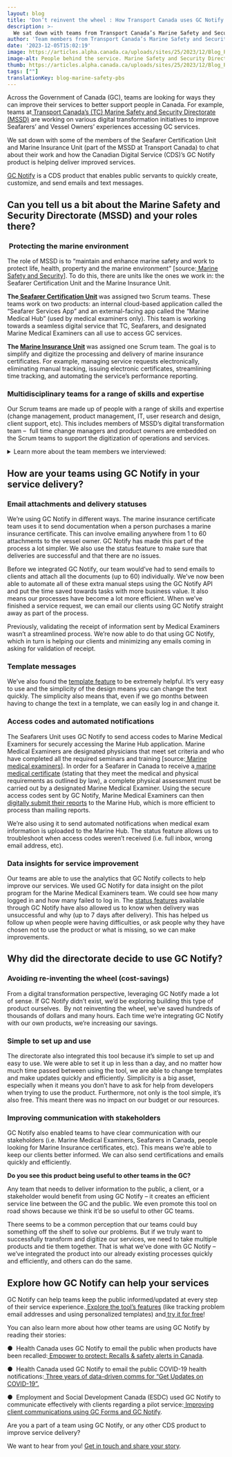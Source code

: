 ```yaml
---
layout: blog
title: 'Don’t reinvent the wheel : How Transport Canada uses GC Notify'
description: >-
  We sat down with teams from Transport Canada’s Marine Safety and Security Directorate (MSSD) to discuss how they’re using GC Notify to improve services for Seafarers and Vessel Owners.
author: 'Team members from Transport Canada’s Marine Safety and Security Directorate (MSSD)'
date: '2023-12-05T15:02:19'
image: https://articles.alpha.canada.ca/uploads/sites/25/2023/12/Blog_PBS_MarineSafetySecurityTransportCanada_EN.jpg
image-alt: People behind the service. Marine Safety and Security Directorate (MSSD) Seafarer Certification Unit and Marine Insurance Unit on a blue water background with a black and white lifesaver.
thumb: https://articles.alpha.canada.ca/uploads/sites/25/2023/12/Blog_PBS_MarineSafetySecurityTransportCanada_EN.jpg
tags: [""]
translationKey: blog-marine-safety-pbs
---
```


<p>Across the Government of Canada (GC), teams are looking for ways they can improve their services to better support people in Canada. For example, teams at<a href="https://tc.canada.ca/en/marine-transportation/marine-safety/marine-safety-security" target="_blank" rel="noreferrer noopener"> Transport Canada&#8217;s (TC) Marine Safety and Security Directorate (MSSD)</a> are working on various digital transformation initiatives to improve Seafarers&#8217; and Vessel Owners’ experiences accessing GC services.</p>



<p>We sat down with some of the members of the Seafarer Certification Unit and Marine Insurance Unit (part of the MSSD at Transport Canada) to chat about their work and how the Canadian Digital Service (CDS)’s GC Notify product is helping deliver improved services.</p>



<p><a href="https://notification.canada.ca/features?utm_source=Blog&amp;utm_medium=Mailchimp&amp;utm_campaign=MSSD&amp;utm_id=MSSD+blog&amp;utm_content=EN" target="_blank" rel="noreferrer noopener">GC Notify</a> is a CDS product that enables public servants to quickly create, customize, and send emails and text messages.</p>



<h2 class="wp-block-heading" id="h-can-you-tell-us-a-bit-about-the-marine-safety-and-security-directorate-mssd-and-your-roles-there"><strong>Can you tell us a bit about the Marine Safety and Security Directorate (MSSD) and your roles there?</strong></h2>



<h3 class="wp-block-heading" id="h-nbsp-protecting-the-marine-environment"><strong>&nbsp;Protecting the marine environment</strong></h3>



<p>The role of MSSD is to “maintain and enhance marine safety and work to protect life, health, property and the marine environment” [source:<a href="https://tc.canada.ca/en/marine-transportation/marine-safety/marine-safety-security" target="_blank" rel="noreferrer noopener"> Marine Safety and Security</a>]. To do this, there are units like the ones we work in: the Seafarer Certification Unit and the Marine Insurance Unit.</p>



<p><strong>The</strong><a href="https://tc.canada.ca/en/marine-transportation/seafarer-certification" target="_blank" rel="noreferrer noopener"><strong> Seafarer Certification Unit</strong></a><strong> </strong>was assigned two Scrum teams. These teams work on two products: an internal cloud-based application called the “Seafarer Services App” and an external-facing app called the “Marine Medical Hub” (used by medical examiners only). This team is working towards a seamless digital service that TC, Seafarers, and designated Marine Medical Examiners can all use to access GC services.</p>



<p><strong>The </strong><a href="https://tc.canada.ca/en/marine-transportation/marine-pollution-environmental-response/marine-insurance-certificate" target="_blank" rel="noreferrer noopener"><strong>Marine Insurance Unit</strong></a><strong> </strong>was assigned one Scrum team. The goal is to simplify and digitize the processing and delivery of marine insurance certificates. For example, managing service requests electronically, eliminating manual tracking, issuing electronic certificates, streamlining time tracking, and automating the service’s performance reporting.</p>



<h3 class="wp-block-heading"><strong>Multidisciplinary teams for a range of skills and expertise</strong></h3>



<p>Our Scrum teams are made up of people with a range of skills and expertise (change management, product management, IT, user research and design, client support, etc). This includes members of MSSD’s digital transformation team –&nbsp; full time change managers and product owners are embedded on the Scrum teams to support the digitization of operations and services.</p>



<details class="wp-block-cds-snc-accordion"><summary> Learn more about the team members we interviewed:</summary>
<p><strong>Hugo Pellerin (Change Manager and Digital Transformation Advisor)</strong> is part of MSSD’s transformation team and has extensive experience working on various transformation initiatives. Hugo acts as senior advisor for the implementation of MSSD’s digital strategy. He is trained and certified in change management, and he also supports the Seafarer Certification Unit in the adoption of their new and improved business processes and IT solutions.</p>



<p><strong>Shailen Parbhoo (Product Strategist </strong>– <strong>Seafarer Services)</strong> is a consultant with years of experience working on digital transformation initiatives in the private and public sector. Shailen also has experience in leading multiple product owners through building strategies and roadmaps to focus on delivering value and is agile certified in product management principles.</p>



<p><strong>Louis Fahrendorff (Product Owner – Seafarer Services)</strong> is part of MSSD’s transformation team and has experience working with development teams and UX designers in the private and public sectors. Louis has also developed and implemented product visions for various types of services and programs, including products and services to support the directorate, businesses, and citizens.</p>



<p><strong>Michael Peter Barker (Product Owner &#8211; Seafarer Services)</strong> is part of the Seafarer Certification Unit and acts as a subject matter expert to guide the team in developing products. Michael takes his experience as an engineer at sea and mariner to help the unit chart a new course of change at TC.</p>



<p><strong>Katsiaryna Haisionak (UX Researcher – Seafarer Services)</strong> is a consultant who uncovers user behaviours, needs, and motivations to make products more intuitive and user-friendly. Katsiaryna has many years of experience in user research and service design in the private and public sectors, as well as experience in product design.</p>



<p><strong>Cody Giroux (Product Owner – Marine insurance certification )</strong> is part of MSSD’s transformation team and has experience working with Scrum teams and UX designers in the private and public sectors. Cody has developed and implemented product vision for various types of services and programs including products and services to support the directorates, businesses, and citizens.</p>



<p><strong>Daniel Bou-Mitry (Client Support Coordinator – Marine Medical Unit) </strong>is the<strong> </strong>main contact with the designated marine medical examiners.</p>



<p><strong>Isabelle Sabourin (Change Management Advisor – Marine Insurance Certification) </strong>is part of MSSD’s transformation team and has experience implementing digital operations and online services within TC. Trained and certified in change management, she supports the Marine Insurance Unit in the adoption of their new and improved business processes and IT solutions.</p>



<p><strong>Timothy Blake</strong> (<strong>Tech Advisor – Marine Insurance certification</strong> ) is a consultant who provides expert knowledge and guidance in the development of IT solutions. This involves reviewing reports, research materials, or other documents for technical accuracy.</p>



<p><strong>Carl Lévesque (Manager, MSS Digital Modernization Team</strong>) has extensive experience in change management and transformation teams. He’s responsible for overall management of the digital transformation and change management for the Marine Safety and Security Digital Modernization team.<br><br><strong>Xinran Wang (Acting Team Lead/UX Designer </strong>–<strong> Cargo/Port State )</strong> does the research and proposes interface models to improve user experience. As acting team lead, she facilitates project team meetings.</p>
</details>



<h2 class="wp-block-heading"><strong>How are your teams using GC Notify in your service delivery?</strong></h2>



<h3 class="wp-block-heading"><strong>Email attachments and delivery statuses</strong></h3>



<p>We’re using GC Notify in different ways. The marine insurance certificate team uses it to send documentation when a person purchases a marine insurance certificate. This can involve emailing anywhere from 1 to 60 attachments to the vessel owner. GC Notify has made this part of the process a lot simpler. We also use the status feature to make sure that deliveries are successful and that there are no issues.</p>



<p>Before we integrated GC Notify, our team would’ve had to send emails to clients and attach all the documents (up to 60) individually. We’ve now been able to automate all of these extra manual steps using the GC Notify API and put the time saved towards tasks with more business value. It also means our processes have become a lot more efficient. When we’ve finished a service request, we can email our clients using GC Notify straight away as part of the process.</p>



<p>Previously, validating the receipt of information sent by Medical Examiners wasn’t a streamlined process. We’re now able to do that using GC Notify, which in turn is helping our clients and minimizing any emails coming in asking for validation of receipt.</p>



<h3 class="wp-block-heading"><strong>Template messages</strong></h3>



<p>We’ve also found the <a href="https://notification.canada.ca/formatting-emails" target="_blank" rel="noreferrer noopener">template feature</a> to be extremely helpful. It’s very easy to use and the simplicity of the design means you can change the text quickly. The simplicity also means that, even if we go months between having to change the text in a template, we can easily log in and change it.</p>



<h3 class="wp-block-heading"><strong>Access codes and automated notifications</strong></h3>



<p>The Seafarers Unit uses GC Notify to send access codes to Marine Medical Examiners for securely accessing the Marine Hub application. Marine Medical Examiners are designated physicians that meet set criteria and who have completed all the required seminars and training [source:<a href="https://tc.canada.ca/en/marine-transportation/seafarer-certification/marine-medical-examiners#designation" target="_blank" rel="noreferrer noopener"> Marine medical examiners</a>]. In order for a Seafarer in Canada to receive a<a href="https://tc.canada.ca/en/marine-transportation/marine-training-certification-individuals/how-obtain-canadian-marine-medical-certificate"> marine medical certificate</a> (stating that they meet the medical and physical requirements as outlined by law), a complete physical assessment must be carried out by a designated Marine Medical Examiner. Using the secure access codes sent by GC Notify, Marine Medical Examiners can then<a href="https://tc.canada.ca/en/marine-transportation/seafarer-certification/marine-medical-examiners#modernizing" target="_blank" rel="noreferrer noopener"> digitally submit their reports</a> to the Marine Hub, which is more efficient to process than mailing reports.</p>



<p>We’re also using it to send automated notifications when medical exam information is uploaded to the Marine Hub. The status feature allows us to troubleshoot when access codes weren’t received (i.e. full inbox, wrong email address, etc).</p>



<h3 class="wp-block-heading"><strong>Data insights for service improvement</strong></h3>



<p>Our teams are able to use the analytics that GC Notify collects to help improve our services. We used GC Notify for data insight on the pilot program for the Marine Medical Examiners team. We could see how many logged in and how many failed to log in. The <a href="https://notification.canada.ca/understanding-delivery-and-failure" target="_blank" rel="noreferrer noopener">status features</a> available through GC Notify have also allowed us to know when delivery was unsuccessful and why (up to 7 days after delivery). This has helped us follow up when people were having difficulties, or ask people why they have chosen not to use the product or what is missing, so we can make improvements.</p>



<h2 class="wp-block-heading"><strong>Why did the directorate decide to use GC Notify?</strong></h2>



<h3 class="wp-block-heading"><strong>Avoiding re-inventing the wheel (cost-savings)</strong></h3>



<p>From a digital transformation perspective, leveraging GC Notify made a lot of sense. If GC Notify didn’t exist, we’d be exploring building this type of product ourselves.&nbsp; By not reinventing the wheel, we’ve saved hundreds of thousands of dollars and many hours. Each time we’re integrating GC Notify with our own products, we’re increasing our savings.</p>



<h3 class="wp-block-heading"><strong>Simple to set up and use</strong></h3>



<p>The directorate also integrated this tool because it’s simple to set up and easy to use. We were able to set it up in less than a day, and no matter how much time passed between using the tool, we are able to change templates and make updates quickly and efficiently. Simplicity is a big asset, especially when it means you don’t have to ask for help from developers when trying to use the product. Furthermore, not only is the tool simple, it’s also free. This meant there was no impact on our budget or our resources.</p>



<h3 class="wp-block-heading"><strong>Improving communication with stakeholders</strong></h3>



<p>GC Notify also enabled teams to have clear communication with our stakeholders (i.e. Marine Medical Examiners, Seafarers in Canada, people looking for Marine Insurance certificates, etc). This means we’re able to keep our clients better informed. We can also send certifications and emails quickly and efficiently.</p>



<p><strong>Do you see this product being useful to other teams in the GC?</strong></p>



<p>Any team that needs to deliver information to the public, a client, or a stakeholder would benefit from using GC Notify – it creates an efficient service line between the GC and the public. We even promote this tool on road shows because we think it’d be so useful to other GC teams.</p>



<p>There seems to be a common perception that our teams could buy something off the shelf to solve our problems. But if we truly want to successfully transform and digitize our services, we need to take multiple products and tie them together. That is what we’ve done with GC Notify – we’ve integrated the product into our already existing processes quickly and efficiently, and others can do the same.</p>



<h2 class="wp-block-heading"><strong>Explore how GC Notify can help your services</strong></h2>



<p>GC Notify can help teams keep the public informed/updated at every step of their service experience.<a href="https://notification.canada.ca/features" target="_blank" rel="noreferrer noopener"> Explore the tool’s features</a> (like tracking problem email addresses and using personalized templates) and<a href="https://notification.canada.ca/register?utm_source=Blog&amp;utm_medium=Mailchimp&amp;utm_campaign=MSSD&amp;utm_id=MSSD+blog&amp;utm_content=EN" target="_blank" rel="noreferrer noopener"> try it for free</a>!&nbsp;</p>



<p>You can also learn more about how other teams are using GC Notify by reading their stories:</p>



<p>●&nbsp; Health Canada uses GC Notify to email the public when products have been recalled:<a href="https://digital.canada.ca/2022/07/05/empower-to-protect-recalls-safety-alerts-in-canada/" target="_blank" rel="noreferrer noopener"> Empower to protect: Recalls &amp; safety alerts in Canada</a>.</p>



<p>●&nbsp; Health Canada used GC Notify to email the public COVID-19 health notifications:<a href="https://digital.canada.ca/2023/03/23/three-years-of-data-driven-comms-for-get-updates-on-covid-19/" target="_blank" rel="noreferrer noopener"> Three years of data-driven comms for “Get Updates on COVID-19”.</a></p>



<p>●&nbsp; Employment and Social Development Canada (ESDC) used GC Notify to communicate effectively with clients regarding a pilot service:<a href="https://digital.canada.ca/2022/12/15/improving-client-communications-using-gc-forms-and-gc-notify/" target="_blank" rel="noreferrer noopener"> Improving client communications using GC Forms and GC Notify</a>.</p>



<p>Are you a part of a team using GC Notify, or any other CDS product to improve service delivery?</p>



<p>We want to hear from you! <a href="mailto:cds-snc@servicecanada.gc.ca">Get in touch and share your story</a>. </p>

